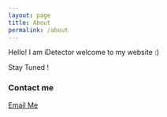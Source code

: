 ```yaml
---
layout: page
title: About
permalink: /about
---
```


Hello! I am iDetector welcome to my website :) 

Stay Tuned ! 

### Contact me

[Email Me](mailto:iDetectorphd20@domain.com)
